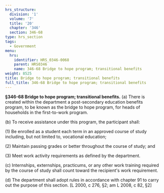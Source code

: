```yaml
---
hrs_structure:
  division: '1'
  volume: '7'
  title: '20'
  chapter: '346'
  section: 346-68
type: hrs_section
tags:
  - Government
menu:
  hrs:
    identifier: HRS_0346-0068
    parent: HRS0346
    name: 346-68 Bridge to hope program; transitional benefits
weight: 8525
title: Bridge to hope program; transitional benefits
full_title: 346-68 Bridge to hope program; transitional benefits
---
```

**§346-68 Bridge to hope program; transitional benefits.** (a) There is created within the department a post-secondary education benefits program, to be known as the bridge to hope program, for heads of households in the first-to-work program.

(b) To receive assistance under this program, the participant shall:

(1) Be enrolled as a student each term in an approved course of study including, but not limited to, vocational education;

(2) Maintain passing grades or better throughout the course of study; and

(3) Meet work activity requirements as defined by the department.

(c) Internships, externships, practicums, or any other work training required by the course of study shall count toward the recipient's work requirement.

(d) The department shall adopt rules in accordance with chapter 91 to carry out the purpose of this section. [L 2000, c 276, §2; am L 2008, c 82, §2]